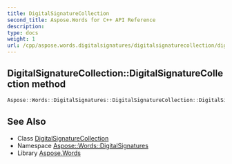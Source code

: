 ```yaml
---
title: DigitalSignatureCollection
second_title: Aspose.Words for C++ API Reference
description: 
type: docs
weight: 1
url: /cpp/aspose.words.digitalsignatures/digitalsignaturecollection/digitalsignaturecollection/
---
```

## DigitalSignatureCollection::DigitalSignatureCollection method




```cpp
Aspose::Words::DigitalSignatures::DigitalSignatureCollection::DigitalSignatureCollection()
```

## See Also

* Class [DigitalSignatureCollection](../)
* Namespace [Aspose::Words::DigitalSignatures](../../)
* Library [Aspose.Words](../../../)
